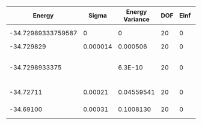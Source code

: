 | Energy             | Sigma    | Energy Variance | DOF | Einf | Method                                | Reference |
|--------------------|----------|-----------------|-----|------|---------------------------------------|-----------|
| -34.72989333759587 | 0        | 0               | 20  | 0    | Exact diagonalization                 | [code](https://github.com/varbench/methods/blob/main/scripts/Heisenberg/chain_20_O/ed_netket.sh) |
| -34.729829         | 0.000014 | 0.000506        | 20  | 0    | RNN                                   | [code](https://github.com/varbench/methods/blob/main/scripts/Heisenberg/chain_20_O/vmc_rnn.sh) |
| -34.7298933375     |          | 6.3E-10         | 20  | 0    | DMRG (max truncation error ~ 1.0E-12) | TODO: ask Max |
| -34.72711          | 0.00021  | 0.04559541      | 20  | 0    | RBM (alpha = 1)                       | [code](https://github.com/varbench/methods/blob/main/scripts/Heisenberg/chain_20_O/vmc_rbm.sh) |
| -34.69100          | 0.00031  | 0.1008130       | 20  | 0    | Jastrow baseline                      | [code](https://github.com/varbench/methods/blob/main/scripts/Heisenberg/chain_20_O/vmc_jastrow.sh) |
